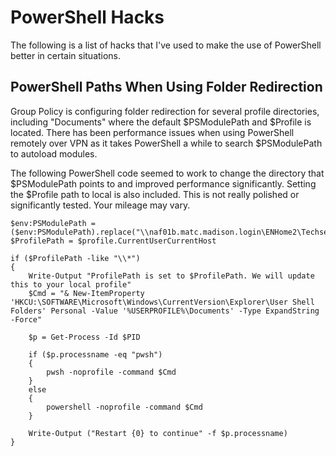 # PowerShell Hacks

The following is a list of hacks that I've used to make the use of PowerShell better in certain situations. 

## PowerShell Paths When Using Folder Redirection
Group Policy is configuring folder redirection for several profile directories, including "Documents" where the default $PSModulePath and $Profile is located.  There has been performance issues when using PowerShell remotely over VPN as it takes PowerShell a while to search $PSModulePath to autoload modules. 

The following PowerShell code seemed to work to change the directory that $PSModulePath points to and improved performance significantly. Setting the $Profile path to local is also included. This is not really polished or significantly tested. Your mileage may vary. 

```
$env:PSModulePath = ($env:PSModulePath).replace("\\naf01b.matc.madison.login\ENHome2\Techservices\JStreeter\Documents\PowerShell\Modules","C:\Users\JStreeter\Documents\PowerShell\Modules")
$ProfilePath = $profile.CurrentUserCurrentHost

if ($ProfilePath -like "\\*")
{
	Write-Output "ProfilePath is set to $ProfilePath. We will update this to your local profile"
	$Cmd = "& New-ItemProperty 'HKCU:\SOFTWARE\Microsoft\Windows\CurrentVersion\Explorer\User Shell Folders' Personal -Value '%USERPROFILE%\Documents' -Type ExpandString -Force"
	
	$p = Get-Process -Id $PID
	
	if ($p.processname -eq "pwsh")
	{
		pwsh -noprofile -command $Cmd
	}
	else
	{
		powershell -noprofile -command $Cmd
	}
	
	Write-Output ("Restart {0} to continue" -f $p.processname)
}
```